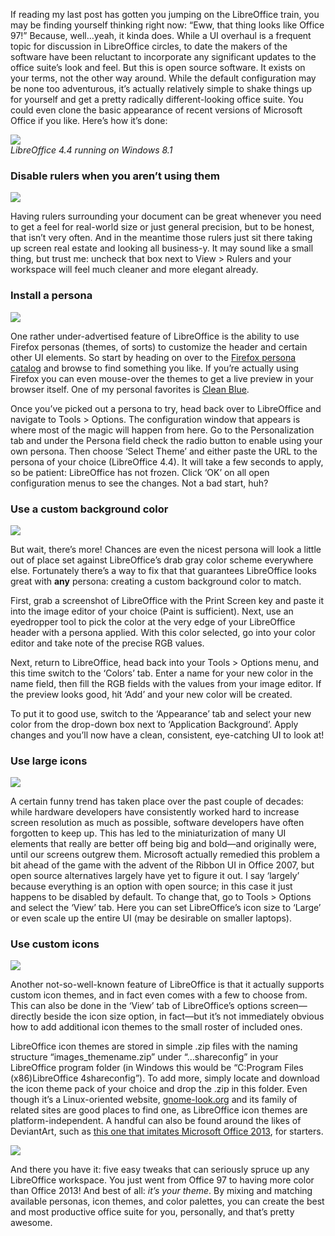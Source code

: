 <!--t How to Make LibreOffice Look Awesome t-->
<!--tag 2015,archive,tech,thinkboxly,tutorials tag-->
<!--image /content/images/how-to-make-libreoffice-look-awesome/libreoffice-4-4-customized-1280x6851-2-1024x548.png image-->
  
If reading my last post has gotten you jumping on the LibreOffice train, you may be finding yourself thinking right now: “Eww, that thing looks like Office 97!” Because, well…yeah, it kinda does. While a UI overhaul is a frequent topic for discussion in LibreOffice circles, to date the makers of the software have been reluctant to incorporate any significant updates to the office suite’s look and feel. But this is open source software. It exists on your terms, not the other way around. While the default configuration may be none too adventurous, it’s actually relatively simple to shake things up for yourself and get a pretty radically different-looking office suite. You could even clone the basic appearance of recent versions of Microsoft Office if you like. Here’s how it’s done:  
  
![](/content/images/how-to-make-libreoffice-look-awesome/libreoffice-4-4-customized-1280x6851-2-1024x548.png)  
_LibreOffice 4.4 running on Windows 8.1_  

### Disable rulers when you aren’t using them

  
[![](/content/images/how-to-make-libreoffice-look-awesome/libreoffice-ruler1-1.png)](/content/images/how-to-make-libreoffice-look-awesome/libreoffice-ruler1-1.png)  
  
Having rulers surrounding your document can be great whenever you need to get a feel for real-world size or just general precision, but to be honest, that isn’t very often. And in the meantime those rulers just sit there taking up screen real estate and looking all business-y. It may sound like a small thing, but trust me: uncheck that box next to View > Rulers and your workspace will feel much cleaner and more elegant already.  
  

### Install a persona

  
[![](/content/images/how-to-make-libreoffice-look-awesome/libreoffice-theme-503x3601-1.png)](/content/images/how-to-make-libreoffice-look-awesome/libreoffice-theme-503x3601-1.png)  
  
One rather under-advertised feature of LibreOffice is the ability to use Firefox personas (themes, of sorts) to customize the header and certain other UI elements. So start by heading on over to the [Firefox persona catalog](https://addons.mozilla.org/en-US/firefox/themes/) and browse to find something you like. If you’re actually using Firefox you can even mouse-over the themes to get a live preview in your browser itself. One of my personal favorites is [Clean Blue](https://addons.mozilla.org/en-US/firefox/addon/clean-blue/).  
  
Once you’ve picked out a persona to try, head back over to LibreOffice and navigate to Tools > Options. The configuration window that appears is where most of the magic will happen from here. Go to the Personalization tab and under the Persona field check the radio button to enable using your own persona. Then choose ‘Select Theme’ and either paste the URL to the persona of your choice (LibreOffice 4.4). It will take a few seconds to apply, so be patient: LibreOffice has not frozen. Click ‘OK’ on all open configuration menus to see the changes. Not a bad start, huh?  
  

### Use a custom background color

  
[![](/content/images/how-to-make-libreoffice-look-awesome/libreoffice-colors-600x3601-1.png)](/content/images/how-to-make-libreoffice-look-awesome/libreoffice-colors-600x3601-1.png)  
  
But wait, there’s more! Chances are even the nicest persona will look a little out of place set against LibreOffice’s drab gray color scheme everywhere else. Fortunately there’s a way to fix that that guarantees LibreOffice looks great with **any** persona: creating a custom background color to match.  
  
First, grab a screenshot of LibreOffice with the Print Screen key and paste it into the image editor of your choice (Paint is sufficient). Next, use an eyedropper tool to pick the color at the very edge of your LibreOffice header with a persona applied. With this color selected, go into your color editor and take note of the precise RGB values.  
  
Next, return to LibreOffice, head back into your Tools > Options menu, and this time switch to the ‘Colors’ tab. Enter a name for your new color in the name field, then fill the RGB fields with the values from your image editor. If the preview looks good, hit ‘Add’ and your new color will be created.  
  
To put it to good use, switch to the ‘Appearance’ tab and select your new color from the drop-down box next to ‘Application Background’. Apply changes and you’ll now have a clean, consistent, eye-catching UI to look at!  
  

### Use large icons

  
[![](/content/images/how-to-make-libreoffice-look-awesome/libreoffice-icons-628x3601-1.png)](/content/images/how-to-make-libreoffice-look-awesome/libreoffice-icons-628x3601-1.png)  
  
A certain funny trend has taken place over the past couple of decades: while hardware developers have consistently worked hard to increase screen resolution as much as possible, software developers have often forgotten to keep up. This has led to the miniaturization of many UI elements that really are better off being big and bold—and originally were, until our screens outgrew them. Microsoft actually remedied this problem a bit ahead of the game with the advent of the Ribbon UI in Office 2007, but open source alternatives largely have yet to figure it out. I say ‘largely’ because everything is an option with open source; in this case it just happens to be disabled by default. To change that, go to Tools > Options and select the ‘View’ tab. Here you can set LibreOffice’s icon size to ‘Large’ or even scale up the entire UI (may be desirable on smaller laptops).  
  

### Use custom icons

  
[![](/content/images/how-to-make-libreoffice-look-awesome/libreoffice-icon-themes-555x3601-1.png)](/content/images/how-to-make-libreoffice-look-awesome/libreoffice-icon-themes-555x3601-1.png)  
  
Another not-so-well-known feature of LibreOffice is that it actually supports custom icon themes, and in fact even comes with a few to choose from. This can also be done in the ‘View’ tab of LibreOffice’s options screen—directly beside the icon size option, in fact—but it’s not immediately obvious how to add additional icon themes to the small roster of included ones.  
  
LibreOffice icon themes are stored in simple .zip files with the naming structure “images\_themename.zip” under “…shareconfig” in your LibreOffice program folder (in Windows this would be “C:Program Files (x86)LibreOffice 4shareconfig”). To add more, simply locate and download the icon theme pack of your choice and drop the .zip in this folder. Even though it’s a Linux-oriented website, [gnome-look.org](http://gnome-look.org/) and its family of related sites are good places to find one, as LibreOffice icon themes are platform-independent. A handful can also be found around the likes of DeviantArt, such as [this one that imitates Microsoft Office 2013](http://charliecnr.deviantart.com/art/Office-2013-theme-for-LibreOffice-4-x-512127527), for starters.  
  
[![](/content/images/how-to-make-libreoffice-look-awesome/libreoffice-selection-606x3601-1.png)](/content/images/how-to-make-libreoffice-look-awesome/libreoffice-selection-606x3601-1.png)  
  
And there you have it: five easy tweaks that can seriously spruce up any LibreOffice workspace. You just went from Office 97 to having more color than Office 2013! And best of all: _it’s your theme_. By mixing and matching available personas, icon themes, and color palettes, you can create the best and most productive office suite for you, personally, and that’s pretty awesome.
